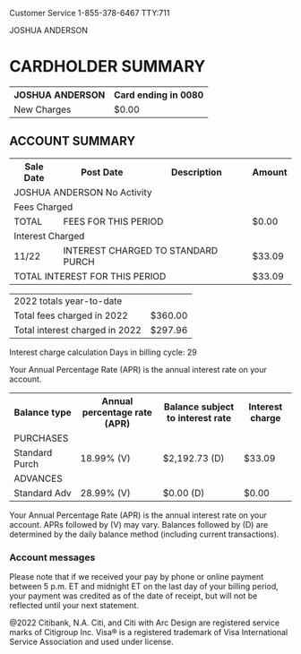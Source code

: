 <!-- PageNumber="Page 2 of 2" -->

Customer Service 1-855-378-6467
TTY:711

<!-- PageHeader="www.citicards.com" -->

JOSHUA ANDERSON


# CARDHOLDER SUMMARY


<table>
<tr>
<th>JOSHUA ANDERSON</th>
<th>Card ending in 0080</th>
</tr>
<tr>
<td>New Charges</td>
<td>$0.00</td>
</tr>
</table>


## ACCOUNT SUMMARY


<table>
<tr>
<th>Sale Date</th>
<th>Post Date</th>
<th>Description</th>
<th>Amount</th>
</tr>
<tr>
<td colspan="3" rowspan="2">JOSHUA ANDERSON No Activity</td>
<td></td>
</tr>
<tr>
<td></td>
</tr>
<tr>
<td colspan="3">Fees Charged</td>
<td></td>
</tr>
<tr>
<td>TOTAL</td>
<td colspan="2">FEES FOR THIS PERIOD</td>
<td>$0.00</td>
</tr>
<tr>
<td colspan="3">Interest Charged</td>
<td></td>
</tr>
<tr>
<td>11/22</td>
<td colspan="2">INTEREST CHARGED TO STANDARD PURCH</td>
<td>$33.09</td>
</tr>
<tr>
<td colspan="3">TOTAL INTEREST FOR THIS PERIOD</td>
<td>$33.09</td>
</tr>
</table>


<table>
<tr>
<td>2022 totals year-to-date</td>
<td></td>
</tr>
<tr>
<td>Total fees charged in 2022</td>
<td>$360.00</td>
</tr>
<tr>
<td>Total interest charged in 2022</td>
<td>$297.96</td>
</tr>
</table>


Interest charge calculation
Days in billing cycle: 29

Your Annual Percentage Rate (APR) is the annual interest rate on your account.


<table>
<tr>
<th>Balance type</th>
<th>Annual percentage rate (APR)</th>
<th>Balance subject to interest rate</th>
<th>Interest charge</th>
</tr>
<tr>
<td>PURCHASES</td>
<td></td>
<td></td>
<td></td>
</tr>
<tr>
<td>Standard Purch</td>
<td>18.99% (V)</td>
<td>$2,192.73 (D)</td>
<td>$33.09</td>
</tr>
<tr>
<td>ADVANCES</td>
<td></td>
<td></td>
<td></td>
</tr>
<tr>
<td>Standard Adv</td>
<td>28.99% (V)</td>
<td>$0.00 (D)</td>
<td>$0.00</td>
</tr>
</table>


Your Annual Percentage Rate (APR) is the annual interest rate on your account. APRs followed
by (V) may vary. Balances followed by (D) are determined by the daily balance method
(including current transactions).


### Account messages

Please note that if we received your pay by phone or online payment between
5 p.m. ET and midnight ET on the last day of your billing period, your payment
was credited as of the date of receipt, but will not be reflected until your next
statement.

@2022 Citibank, N.A.
Citi, and Citi with Arc Design are registered service marks of Citigroup Inc.
Visa® is a registered trademark of Visa International Service Association and
used under license.
